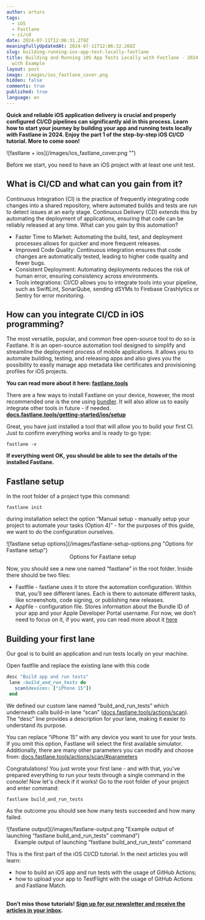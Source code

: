 ```yaml
---
author: arturs
tags:
  - iOS
  - Fastlane
  - ci/cd
date: 2024-07-11T12:06:31.279Z
meaningfullyUpdatedAt: 2024-07-11T12:06:32.268Z
slug: building-running-ios-app-test-locally-fastlane
title: Building and Running iOS App Tests Locally with Fastlane - 2024 Tutorial
  with Example
layout: post
image: /images/ios_fastlane_cover.png
hidden: false
comments: true
published: true
language: en
---
```

**Quick and reliable iOS application delivery is crucial and properly configured CI/CD pipelines can significantly aid in this process. Learn how to start your journey by building your app and running tests locally with Fastlane in 2024. Enjoy the part 1 of the step-by-step iOS CI/CD tutorial. More to come soon!**

<div className="image">![fastlane + ios](/images/ios_fastlane_cover.png "")</div>

Before we start, you need to have an iOS project with at least one unit test.

## What is CI/CD and what can you gain from it?

Continuous Integration (CI) is the practice of frequently integrating code changes into a shared repository, where automated builds and tests are run to detect issues at an early stage. Continuous Delivery (CD) extends this by automating the deployment of applications, ensuring that code can be reliably released at any time. What can you gain by this automation?

* Faster Time to Market: Automating the build, test, and deployment processes allows for quicker and more frequent releases.
* Improved Code Quality: Continuous integration ensures that code changes are automatically tested, leading to higher code quality and fewer bugs.
* Consistent Deployment: Automating deployments reduces the risk of human error, ensuring consistency across environments.
* Tools integrations: CI/CD allows you to integrate tools into your pipeline, such as SwiftLint, SonarQube, sending dSYMs to Firebase Crashlytics or Sentry for error monitoring. 

## How can you integrate CI/CD in iOS programming? 

The most versatile, popular, and common free open-source tool to do so is Fastlane. It is an open-source automation tool designed to simplify and streamline the deployment process of mobile applications. It allows you to automate building, testing, and releasing apps and also gives you the possibility to easily manage app metadata like certificates and provisioning profiles for iOS projects. 

**You can read more about it here: [fastlane.tools](https://fastlane.tools/)**

There are a few ways to install Fastlane on your device, however, the most recommended one is the one using [bundler](https://bundler.io/). It will also allow us to easily integrate other tools in future - if needed.\
**[docs.fastlane.tools/getting-started/ios/setup](https://docs.fastlane.tools/getting-started/ios/setup/)**

Great, you have just installed a tool that will allow you to build your first CI. Just to confirm everything works and is ready to go type:

`fastlane -v`

**If everything went OK, you should be able to see the details of the installed Fastlane.**

## **Fastlane setup**

In the root folder of a project type this command:

`fastlane init`

during installation select the option “Manual setup - manually setup your project to automate your tasks (Option 4)” - for the purposes of this guide, we want to do the configuration ourselves.

<div className="image">![fastlane setup options](/images/fastlane-setup-options.png "Options for Fastlane setup")</div>

<center>Options for Fastlane setup</center>



Now, you should see a new one named “fastlane” in the root folder. Inside there should be two files:

* Fastfile - fastlane uses it to store the automation configuration. Within that, you’ll see different lanes. Each is there to automate different tasks, like screenshots, code signing, or publishing new releases.
* Appfile - configuration file. Stores information about the Bundle ID of your app and your Apple Developer Portal username. For now, we don’t need to focus on it, if you want, you can read more about it [here](https://docs.fastlane.tools/advanced/Appfile/)

## **Building your first lane**

Our goal is to build an application and run tests locally on your machine.

Open fastfile and replace the existing lane with this code

```ruby
desc "Build app and run tests"
 lane :build_and_run_tests do
   scan(devices: ["iPhone 15"])
 end
```

We defined our custom lane named “build_and_run_tests” which underneath calls build-in lane “scan” ([docs.fastlane.tools/actions/scan](https://docs.fastlane.tools/actions/scan/)). The “desc” line provides a description for your lane, making it easier to understand its purpose. 

You can replace “iPhone 15” with any device you want to use for your tests. If you omit this option, Fastlane will select the first available simulator. Additionally, there are many other parameters you can modify and choose from: [docs.fastlane.tools/actions/scan/#parameters](https://docs.fastlane.tools/actions/scan/#parameters)

Congratulations! You just wrote your first lane - and with that, you've prepared everything to run your tests through a single command in the console! Now let's check if it works! Go to the root folder of your project and enter command: 

`fastlane build_and_run_tests` 

 As the outcome you should see how many tests succeeded and how many failed.

<div className="image">![fastlane output](/images/fastlane-output.png "Example output of launching “fastlane build_and_run_tests” command")</div>

<center>Example output of launching “fastlane build_and_run_tests” command</center>



This is the first part of the iOS CI/CD tutorial. In the next articles you will learn:

* how to build an iOS app and run tests with the usage of GitHub Actions;
* how to upload your app to TestFlight with the usage of GitHub Actions and Fastlane Match.

**\
Don’t miss those tutorials! [Sign up for our newsletter and receive the articles in your inbox](https://bright-dev-newsletter.getresponsepages.com/).**